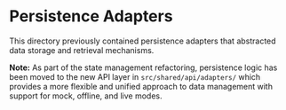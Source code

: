 # Persistence Adapters

This directory previously contained persistence adapters that abstracted data storage and retrieval mechanisms.

**Note:** As part of the state management refactoring, persistence logic has been moved to the new API layer in `src/shared/api/adapters/` which provides a more flexible and unified approach to data management with support for mock, offline, and live modes.
